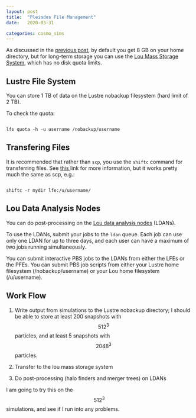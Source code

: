 ```yaml
---
layout: post
title:  "Pleiades File Management"
date:   2020-03-31

categories: cosmo_sims
---
```


As discussed in the <a href="">previous post</a>, by default you get 8 GB on your home directory, but for long-term storage you can use the <a href="https://www.nas.nasa.gov/hecc/support/kb/the-lou-mass-storage-system_371.html">Lou Mass Storage System</a>, which has no disk quota limits.



## Lustre File System

You can store 1 TB  of data on the Lustre nobackup filesystem (hard limit of 2 TB).

To check the quota:

<code>
lfs quota -h -u username /nobackup/username
</code>



## Transfering Files

It is recommended that rather than <code>scp</code>, you use the <code>shiftc</code> command for transferring files. See
<a href="https://www.nas.nasa.gov/hecc/support/kb/entry/300">this </a> link for more information, but it works pretty much the same as scp, e.g.:

<code>
shiftc -r mydir lfe:/u/username/
</code>


## Lou Data Analysis Nodes

You can do post-processing on the <a href=
"https://www.nas.nasa.gov/hecc/support/kb/lou-data-analysis-nodes_413.html">Lou data analysis nodes</a> (LDANs).

To use the LDANs, submit your jobs to the <code>ldan</code> queue. Each job can use only one LDAN for up to three days, and each user can have a maximum of two jobs running simultaneously.

You can submit interactive PBS jobs to the LDANs from either the LFEs or the PFEs. You can submit PBS job scripts from either your Lustre home filesystem (/nobackup/username) or your Lou home filesystem (/u/username).  


## Work Flow

1) Write output from simulations to the Lustre nobackup directory; I should be able to store at least 200 snapshots with $$512^3$$ particles, and at least 5 snapshots with $$2048^3$$ particles.

2) Transfer to the lou mass storage system

3) Do post-processing (halo finders and merger trees) on LDANs

I am going to try this on the $$512^3$$ simulations, and see if I run into any problems.
